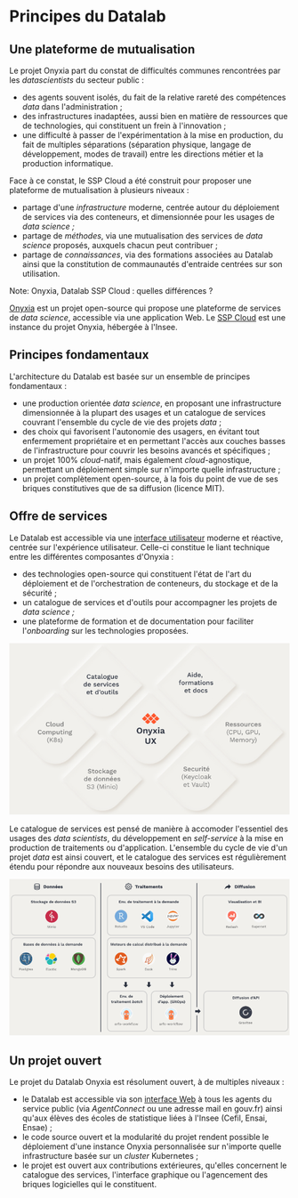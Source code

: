 # Principes du Datalab

## Une plateforme de mutualisation

Le projet Onyxia part du constat de difficultés communes rencontrées par les _datascientists_ du secteur public :

-   des agents souvent isolés, du fait de la relative rareté des compétences _data_ dans l'administration ;
-   des infrastructures inadaptées, aussi bien en matière de ressources que de technologies, qui constituent un frein à l'innovation ;
-   une difficulté à passer de l'expérimentation à la mise en production, du fait de multiples séparations (séparation physique, langage de développement, modes de travail) entre les directions métier et la production informatique.

Face à ce constat, le SSP Cloud a été construit pour proposer une plateforme de mutualisation à plusieurs niveaux :

-   partage d'une _infrastructure_ moderne, centrée autour du déploiement de services via des conteneurs, et dimensionnée pour les usages de _data science ;_
-   partage de _méthodes_, via une mutualisation des services de _data science_ proposés, auxquels chacun peut contribuer ;
-   partage de _connaissances_, via des formations associées au Datalab ainsi que la constitution de commaunautés d'entraide centrées sur son utilisation.

Note: Onyxia, Datalab SSP Cloud : quelles différences ?

[Onyxia](https://github.com/InseeFrLab/onyxia.git) est un projet open-source qui propose une plateforme de services de _data science_, accessible via une application Web. Le [SSP Cloud](https://datalab.sspcloud.fr/home) est une instance du projet Onyxia, hébergée à l'Insee.

## Principes fondamentaux

L'architecture du Datalab est basée sur un ensemble de principes fondamentaux :

-   une production orientée _data science_, en proposant une infrastructure dimensionnée à la plupart des usages et un catalogue de services couvrant l'ensemble du cycle de vie des projets _data_ ;
-   des choix qui favorisent l'autonomie des usagers, en évitant tout enfermement propriétaire et en permettant l'accès aux couches basses de l'infrastructure pour couvrir les besoins avancés et spécifiques ;
-   un projet 100% _cloud_-natif, mais également _cloud_-agnostique, permettant un déploiement simple sur n'importe quelle infrastructure ;
-   un projet complètement open-source, à la fois du point de vue de ses briques constitutives que de sa diffusion (licence MIT).

## Offre de services

Le Datalab est accessible via une [interface utilisateur](https://datalab.sspcloud.fr/home) moderne et réactive, centrée sur l'expérience utilisateur. Celle-ci constitue le liant technique entre les différentes composantes d'Onyxia :

-   des technologies open-source qui constituent l'état de l'art du déploiement et de l'orchestration de conteneurs, du stockage et de la sécurité ;
-   un catalogue de services et d'outils pour accompagner les projets de _data science ;_
-   une plateforme de formation et de documentation pour faciliter l'_onboarding_ sur les technologies proposées.

![Briques fondamentales du Datalab Onyxia](./img/components.png)

Le catalogue de services est pensé de manière à accomoder l'essentiel des usages des _data scientists_, du développement en _self-service_ à la mise en production de traitements ou d'application. L'ensemble du cycle de vie d'un projet _data_ est ainsi couvert, et le catalogue des services est régulièrement étendu pour répondre aux nouveaux besoins des utilisateurs.

![Un catalogue de services complet pour les projets de data science](./img/catalog-high-level.png)

## Un projet ouvert

Le projet du Datalab Onyxia est résolument ouvert, à de multiples niveaux :

-   le Datalab est accessible via son [interface Web](https://datalab.sspcloud.fr) à tous les agents du service public (via _AgentConnect_ ou une adresse mail en gouv.fr) ainsi qu'aux élèves des écoles de statistique liées à l'Insee (Cefil, Ensai, Ensae) ;
-   le code source ouvert et la modularité du projet rendent possible le déploiement d'une instance Onyxia personnalisée sur n'importe quelle infrastructure basée sur un _cluster_ Kubernetes ;
-   le projet est ouvert aux contributions extérieures, qu'elles concernent le catalogue des services, l'interface graphique ou l'agencement des briques logicielles qui le constituent.
